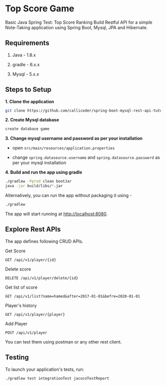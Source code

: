 # Top Score Game

Basic Java Spring Test: Top Score Ranking
Build Restful API for a simple Note-Taking application using Spring Boot, Mysql, JPA and Hibernate.

## Requirements

1. Java - 1.8.x

2. gradle - 6.x.x

3. Mysql - 5.x.x

## Steps to Setup

**1. Clone the application**

```bash
git clone https://github.com/callicoder/spring-boot-mysql-rest-api-tutorial.git
```

**2. Create Mysql database**
```bash
create database game
```

**3. Change mysql username and password as per your installation**

+ open `src/main/resources/application.properties`

+ change `spring.datasource.username` and `spring.datasource.password` as per your mysql installation

**4. Build and run the app using gradle**

```bash
./gradlew -Pprod clean bootJar
java -jar build/libs/*.jar
```

Alternatively, you can run the app without packaging it using -

```bash
./gradlew
```

The app will start running at <http://localhost:8080>.

## Explore Rest APIs

The app defines following CRUD APIs.

Get Score

    GET /api/v1/player/{id}
    
Delete score

    DELETE /api/v1/player/delete/{id}
    
Get list of score

    GET /api/v1/list?name=hamed&after=2017-01-01&befre=2020-01-01
    
Player's history
    
    GET /api/v1/player/{player}
    
Add Player

    POST /api/v1/player
    
    

You can test them using postman or any other rest client.


## Testing

To launch your application's tests, run:

    ./gradlew test integrationTest jacocoTestReport
    
    